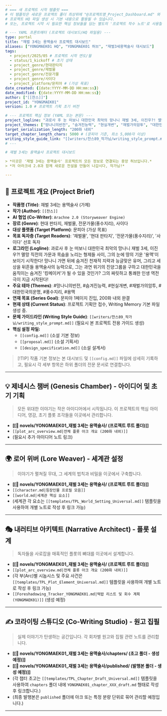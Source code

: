 ```yaml
---
# === 새 프로젝트 시작 템플릿 ===
# 이 템플릿은 새로운 프로젝트 폴더 최상위에 "@프로젝트명_Project_Dashboard.md" 와 같은
# 프로젝트 HQ 파일 생성 시 기본 내용으로 활용될 수 있습니다.
# 또는, 프로젝트 시작 시 필요한 핵심 정보들을 담는 별도의 '프로젝트 착수 노트'로 사용할 수 있습니다.

# --- YAML 프론트매터 (프로젝트 대시보드/HQ 파일용) ---
type: portal
title: "재벌 3세는 용맥술사 프로젝트 대시보드"
aliases: ["YONGMAEK01 HQ", "YONGMAEK01 허브", "재벌3세용맥술사 대시보드"]
tags:
  - project/2025/05 # 프로젝트 시작 연도/월
  - status/1_kickoff # 초기 상태
  - project_genre/현대판타지
  - project_genre/재벌물
  - project_genre/전문가물
  - project_genre/사이다
  - project_platform/문피아 # (가상 목표)
date_created: {{date:YYYY-MM-DD HH:mm:ss}}
date_modified: {{date:YYYY-MM-DD HH:mm:ss}}
author: ["[[찬스]]"]
project_id: "YONGMAEK01"
version: 1.0 # 프로젝트 기획 초기 버전

# --- 프로젝트 핵심 정보 (YAML 또는 본문) ---
project_logline: "과로사 후 눈 떠보니 대한민국 최악의 망나니 재벌 3세, 이진우?! 멸망 직전의 가문과 목숨을 노리는 형제들 사이, 그의 눈에 땅의 기운 '용맥'이 보이기 시작한다! 망나니 가면 뒤에 숨겨진 천재적 지략과 능글맞은 유머, 그리고 세상을 뒤흔들 용맥술사의 능력으로, 그는 과연 위기의 진양그룹을 구하고 대한민국을 움직이는 숨겨진 '킹메이커'가 될 수 있을 것인가? 그의 짜릿하고 통쾌한 인생 역전극이 지금 시작된다!"
project_themes: ["망나니의반전", "숨겨진능력", "현실개변", "재벌가의암투", "대한민국의운명", "풍수지리", "용맥", "전문가물", "사이다"]
target_serialization_length: "200화 내외"
target_chapter_length_chars: 5000 # (문피아 기준, 최소 5,000자 이상)
writing_style_guide_link: "[[writers/찬스89_작가님/writing_style_prompt.md]]" # (필요시 YONGMAEK01 전용 스타일 가이드로 변경)
# ---

# 재벌 3세는 용맥술사 프로젝트 대시보드

> *이곳은 '재벌 3세는 용맥술사' 프로젝트의 모든 정보로 연결되는 중앙 허브입니다.*
> *저 아라크네 2.0과 함께 새로운 전설을 만들어 나갑시다, 작가님!*

---
```


## 📜 프로젝트 개요 (Project Brief)

- **작품명 (Title)**: 재벌 3세는 용맥술사 (가제)
- **작가 (Author)**: `[[찬스]]`
- **AI 협업 (Co-Writer)**: `Arachne 2.0 (Storyweaver Engine)`
- **장르 (Genre)**: 현대 판타지, 재벌물, 전문가물(풍수지리), 사이다
- **대상 플랫폼 (Target Platform)**: 문피아 (가상 목표)
- **목표 독자층 (Target Readers)**: '재벌물', '현대 판타지', '전문가물(풍수지리)', '사이다' 선호 독자
- **로그라인 (Logline)**: 과로사 후 눈 떠보니 대한민국 최악의 망나니 재벌 3세, 이진우?! 멸망 직전의 가문과 목숨을 노리는 형제들 사이, 그의 눈에 땅의 기운 '용맥'이 보이기 시작한다! 망나니 가면 뒤에 숨겨진 천재적 지략과 능글맞은 유머, 그리고 세상을 뒤흔들 용맥술사의 능력으로, 그는 과연 위기의 진양그룹을 구하고 대한민국을 움직이는 숨겨진 '킹메이커'가 될 수 있을 것인가? 그의 짜릿하고 통쾌한 인생 역전극이 지금 시작된다!
- **주요 테마 (Themes)**: #망나니의반전, #숨겨진능력, #현실개변, #재벌가의암투, #대한민국의운명, #풍수지리, #용맥
- **연재 목표 (Series Goal)**: 문피아 1페이지 진입, 200화 내외 완결
- **현재 상태 (Current Status)**: 프로젝트 기획안 접수, Writing Memory 기본 파일 생성 중.
- **문체 가이드라인 (Writing Style Guide)**: `[[writers/찬스89_작가님/writing_style_prompt.md]]` (필요시 본 프로젝트 전용 가이드 생성)
- **핵심 설정 파일:**
    - `[[config.md]]` (소설 기본 정보)
    - `[[proposal.md]]` (소설 기획서)
    - `[[design_specification.md]]` (소설 설계서)

> [!TIP] 작품 기본 정보는 본 대시보드 및 `[[config.md]]` 파일에 상세히 기록하고, 필요시 각 세부 항목은 하위 폴더의 전문 문서로 연결합니다.

---

## 💡 제네시스 챔버 (Genesis Chamber) - 아이디어 및 초기 기획

> 모든 위대한 이야기는 작은 아이디어에서 시작됩니다. 이 프로젝트의 핵심 아이디어, 영감, 초기 플롯 조각들을 이곳에서 관리합니다.

- **[[📂 novels/YONGMAEK01_재벌 3세는 용맥술사/ (프로젝트 루트 폴더)]]**
- `[[plot_arc_overview.md|전체 플롯 아크 개요 (200화 내외)]]`
- (필요시 추가 아이디어 노트 링크)

---

## 🌍 로어 위버 (Lore Weaver) - 세계관 설정

> 이야기가 펼쳐질 무대, 그 세계의 법칙과 비밀을 이곳에서 구축합니다.

- **[[📂 novels/YONGMAEK01_재벌 3세는 용맥술사/ (프로젝트 루트 폴더)]]**
- `[[character.md|등장인물 프로필 모음]]`
- `[[world.md|세계관 핵심 요소]]`
- (세계관 각 요소는 `[[templates/TPL_World_Setting_Universal.md]]` 템플릿을 사용하여 개별 노트로 작성 후 링크 가능)

---

## 🎭 내러티브 아키텍트 (Narrative Architect) - 플롯 설계

> 독자들을 사로잡을 매혹적인 플롯의 뼈대를 이곳에서 설계합니다.

- **[[📂 novels/YONGMAEK01_재벌 3세는 용맥술사/ (프로젝트 루트 폴더)]]**
- `[[plot_arc_overview.md|전체 플롯 아크 개요 (200화 내외)]]`
- (각 부(Arc)별 시놉시스 및 주요 사건은 `[[templates/TPL_Plot_Element_Universal.md]]` 템플릿을 사용하여 개별 노트로 작성 후 링크 가능)
- `[[Foreshadowing_Tracker_YONGMAEK01.md|떡밥 리스트 및 회수 계획 (YONGMAEK01)]]` (생성 예정)

---

## ✍️ 코라이팅 스튜디오 (Co-Writing Studio) - 원고 집필

> 실제 이야기가 탄생하는 공간입니다. 각 회차별 원고와 집필 관련 노트를 관리합니다.

- **[[📂 novels/YONGMAEK01_재벌 3세는 용맥술사/chapters/ (초고 폴더 - 생성 예정)]]**
- **[[📂 novels/YONGMAEK01_재벌 3세는 용맥술사/published/ (발행본 폴더 - 생성 예정)]]**
- (각 챕터 초고는 `[[templates/TPL_Chapter_Draft_Universal.md]]` 템플릿을 사용하여 `chapters` 폴더 내에 `YONGMAEK01_chapter_XXX_draft.md` 형태로 작성 후 링크합니다.)
- (최종 발행본은 `published` 폴더에 아크 또는 특정 분량 단위로 묶어 관리할 예정입니다.)

---